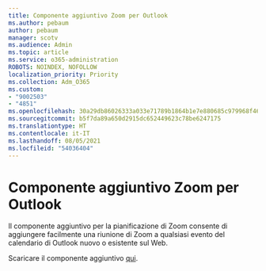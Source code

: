 ```yaml
---
title: Componente aggiuntivo Zoom per Outlook
ms.author: pebaum
author: pebaum
manager: scotv
ms.audience: Admin
ms.topic: article
ms.service: o365-administration
ROBOTS: NOINDEX, NOFOLLOW
localization_priority: Priority
ms.collection: Adm_O365
ms.custom:
- "9002503"
- "4851"
ms.openlocfilehash: 30a29db86026333a033e71789b1864b1e7e880685c979968f467ef26f7fdc485
ms.sourcegitcommit: b5f7da89a650d2915dc652449623c78be6247175
ms.translationtype: HT
ms.contentlocale: it-IT
ms.lasthandoff: 08/05/2021
ms.locfileid: "54036404"
---
```

# <a name="zoom-add-in-for-outlook"></a>Componente aggiuntivo Zoom per Outlook

Il componente aggiuntivo per la pianificazione di Zoom consente di aggiungere facilmente una riunione di Zoom a qualsiasi evento del calendario di Outlook nuovo o esistente sul Web.

Scaricare il componente aggiuntivo [qui](https://go.microsoft.com/fwlink/?linkid=2126413).
 